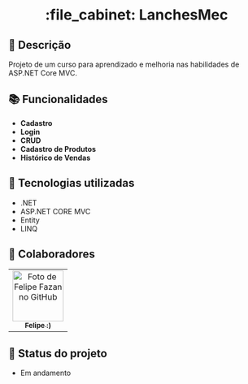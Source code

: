 <h1 align="center">:file_cabinet: LanchesMec</h1>

## :memo: Descrição
Projeto de um curso para aprendizado e melhoria nas habilidades de ASP.NET Core MVC.
<br>


## :books: Funcionalidades
* <b>Cadastro</b>
* <b>Login</b>
* <b>CRUD</b>
* <b>Cadastro de Produtos</b>
* <b>Histórico de Vendas</b>

## :wrench: Tecnologias utilizadas
* .NET
* ASP.NET CORE MVC
* Entity
* LINQ

## :handshake: Colaboradores
<table>
  <tr>
    <td align="center">
      <a href="https://github.com/felipefzn">
        <img src="https://avatars.githubusercontent.com/u/99650439?v=4" width="100px;" alt="Foto de Felipe Fazan no GitHub"/><br>
        <sub>
          <b>Felipe :)</b>
        </sub>
      </a>
    </td>
  </tr>
</table>

## :dart: Status do projeto

* Em andamento 
